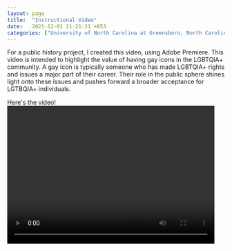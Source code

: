 ```yaml
---
layout: page
title:  "Instructional Video"
date:   2021-12-01 21:21:21 +053
categories: ["University of North Carolina at Greensboro, North Carolina"]
---
```


For a public history project, I created this video, using Adobe Premiere. This video is intended to highlight the value of having gay icons in the LGBTQIA+ community. A gay icon is typically someone who has made LGBTQIA+ rights and issues a major part of their career. Their role in the public sphere shines light onto these issues and pushes forward a broader acceptance for LGTBQIA+ individuals.


Here's the video!
<video width="480" height="320" controls="controls">
  <source src="/assets/vid/gayicons.mp4" type="video/mp4">
</video>
